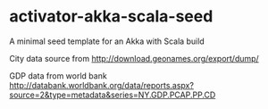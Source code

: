 activator-akka-scala-seed
=========================

A minimal seed template for an Akka with Scala build 


City data source from http://download.geonames.org/export/dump/

GDP data from world bank http://databank.worldbank.org/data/reports.aspx?source=2&type=metadata&series=NY.GDP.PCAP.PP.CD